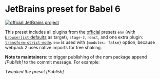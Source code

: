 # JetBrains preset for Babel 6

[![official JetBrains project](http://jb.gg/badges/official-flat-square.svg)](https://confluence.jetbrains.com/display/ALL/JetBrains+on+GitHub)

This preset includes all plugins from the [official](https://babeljs.io/docs/plugins/#presets-official-presets) presets
`env` (with [`browserlist` defaults](https://github.com/ai/browserslist#queries) as target), `stage-2`, `react`,
and one extra plugin:
[`transform-strict-mode`](http://babeljs.io/docs/plugins/transform-strict-mode). `env` is used with `{modules: false}` option, because webpack 2 uses native imports for tree shaking.

**Note to maintainers**: to trigger publishing of the npm package append *\[Publish\]* to the commit message. For example:

*Tweaked the preset \[Publish\]* 


